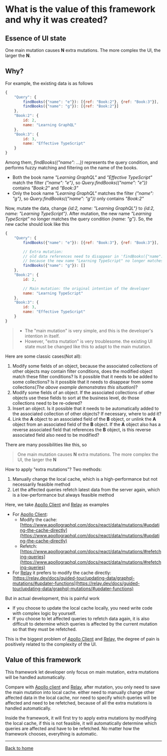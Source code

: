 # What is the value of this framework and why it was created?

## Essence of UI state

One main mutation causes **N** extra mutations. The more complex the UI, the larger the **N**.

## Why?

For example, the existing data is as follows
```js
{
    "Query": {
        findBooks({"name": "e"}): [{ref: "Book:2"}, {ref: "Book:3"}],
        findBooks({"name": "g"}): [{ref: "Book:2"}]
    },
    "Book:2": {
        id: 2,
        name: "Learning GraphQL"
    },
    "Book:3": {
        id: 3,
        name: "Effective TypeScript"
    }
}
```
Among them, *findBooks({"name": ...})* represents the query condition, and performs fuzzy matching and filtering on the name of the books.
- Both the book name *"Learning GraphQL"* and *"Effective TypeScript"* match the filter *{"name": "e"}*, so *Query.findBooks({"name": "e"})* contains *"Book:2"* and *"Book:3"*
- Only the book name *"Learning GraphQL"* matches the filter  *{"name": "g"}*, so *Query.findBooks({"name": "g"})* only contains *"Book:2"*

Now, mutate the data, change *{id:2, name: "Learning GraphQL"}* to *{id:2, name: "Learning TypeScript"}*. After mutation, the new name *"Learning TypeScript"* no longer matches the query condition *{name: "g"}*. So, the new cache should look like this
```js
{
    "Query": {
        findBooks({"name": "e"}): [{ref: "Book:3"}, {ref: "Book:3"}],

        // Extra mutation: 
        // old data references need to disappear in 'findBooks({"name": "g"})'
        // because the new name "Learning TypeScript" no longer matches the filter '{"name: g"}'
        findBooks({"name": "g"}): [] 
    },
    "Book:2": {
        id: 2,

        // Main mutation: the original intention of the developer
        name: "Learning TypeScript" 
    },
    "Book:3": {
        id: 3,
        name: "Effective TypeScript"
    }
}
```
> - The "main mutation" is very simple, and this is the developer's intention in itself. 
> - However, "extra mutation" is very troublesome. the existing UI state must be changed like this to adapt to the main mutation.

Here are some classic cases(Not all):
   1. Modify some fields of an object, because the associated collections of other objects may contain filter conditions, does the modified object match these filter conditions? Is it possible that it needs to be added to some collections? Is it possible that it needs to disappear from some collections(*The above example demonstrates this situation*)?
   2. Modify some fields of an object. If the associated collections of other objects use these fields to sort at the business level, do those collections need to be re-odered?
   3. Insert an object. Is it possible that it needs to be automatically added to the associated collection of other objects? If necessary, where to add it?
   4. Link the **A** object to an associated field of the **B** object, or unlink the **A** object from an associated field of the **B** object. If the **A** object also has a reverse associated field that references the **B** object, is this reverse associated field also need to be modified?

There are many possibilities like this, so
> One main mutation causes **N** extra mutations. The more complex the UI, the larger the **N**

How to apply "extra mutations"? Two methods:
1. Manually change the local cache, which is a high-performance but not necessarily feasible method
2. Let the affected queries refetch latest data from the server again, which is a low-performance but always feasible method

Here, we take [Apollo Client](https://github.com/apollographql/apollo-client) and [Relay](https://github.com/facebook/relay) as examples
- For [Apollo Client](https://github.com/apollographql/apollo-client):
  - Modify the cache: [https://www.apollographql.com/docs/react/data/mutations/#updating-the-cache-directly](https://www.apollographql.com/docs/react/data/mutations/#updating-the-cache-directly)
  - Refetch: [https://www.apollographql.com/docs/react/data/mutations/#refetching-queries](https://www.apollographql.com/docs/react/data/mutations/#refetching-queries)
- For [Relay](https://github.com/facebook/relay) 
  it prefers to modify the cache directly: [https://relay.dev/docs/guided-tour/updating-data/graphql-mutations/#updater-functions](https://relay.dev/docs/guided-tour/updating-data/graphql-mutations/#updater-functions)
  
But in actual development, this is painful work

- If you choose to update the local cache locally, you need write code with complex logic by yourself.
- If you choose to let affected queries to refetch data again, it is also difficult to determine which queries is affected by the current mutation so that they must be refetched.

This is the biggest problem of [Apollo Client](https://github.com/apollographql/apollo-client) and [Relay](https://github.com/facebook/relay), the degree of pain is positively related to the complexity of the UI.

## Value of this framework

This framework let developer only focus on main mutation, extra mutations will be handled automatically.

Compare with [Apollo client](https://github.com/apollographql/apollo-client) and [Relay](https://github.com/facebook/relay), after mutation, you only need to save the main mutation into local cache. either need to manually change other affected data in the local cache, nor need to specify which queries will be affected and need to be refetched, because of all the extra mutations is handled automatically.

Inside the framework, it will first try to apply extra mutations by modifying the local cache, if this is not feasible, it will automatically determine which queries are affected and have to be refetched. No matter how the framework chooses, everything is automatic.

-----------------
[Back to home](https://github.com/babyfish-ct/graphql-state)
